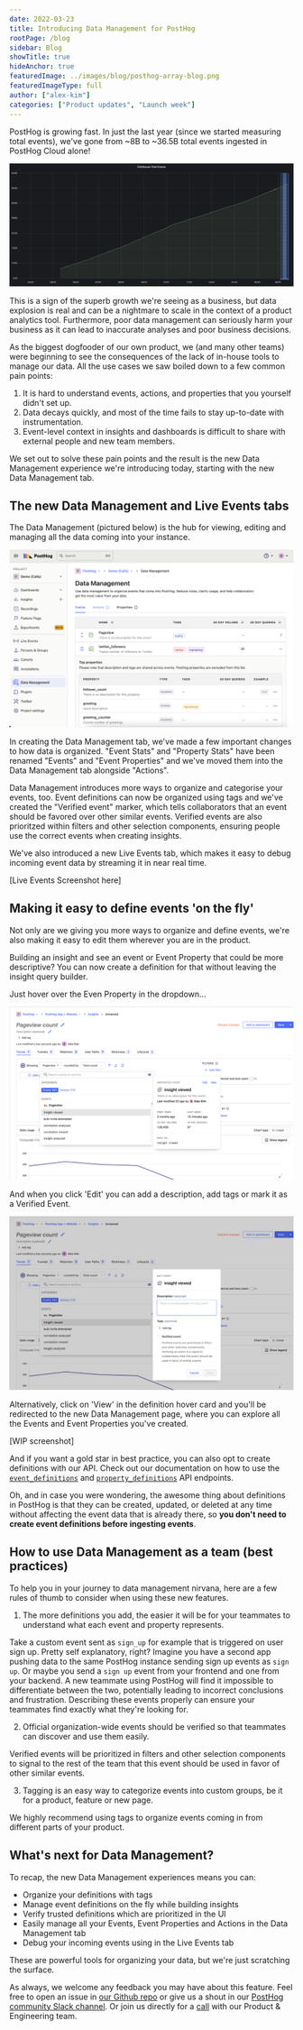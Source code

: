 ```yaml
---
date: 2022-03-23
title: Introducing Data Management for PostHog
rootPage: /blog
sidebar: Blog
showTitle: true
hideAnchor: true
featuredImage: ../images/blog/posthog-array-blog.png
featuredImageType: full
author: ["alex-kim"]
categories: ["Product updates", "Launch week"]
---
```


PostHog is growing fast. In just the last year (since we started measuring total events), we've gone from ~8B to ~36.5B total events ingested in PostHog Cloud alone!

![PostHog - total events](../images/blog/data-management-feature/total_events.png)

This is a sign of the superb growth we're seeing as a business, but data explosion is real and can be a nightmare to scale in the context of a product analytics tool. Furthermore, poor data management can seriously harm your business as it can lead to inaccurate analyses and poor business decisions.

As the biggest dogfooder of our own product, we (and many other teams) were beginning to see the consequences of the lack of in-house tools to manage our data. All the use cases we saw boiled down to a few common pain points:

1. It is hard to understand events, actions, and properties that you yourself didn't set up.
2. Data decays quickly, and most of the time fails to stay up-to-date with instrumentation.
3. Event-level context in insights and dashboards is difficult to share with external people and new team members.

We set out to solve these pain points and the result is the new Data Management experience we're introducing today, starting with the new Data Management tab.

## The new Data Management and Live Events tabs

The Data Management (pictured below) is the hub for viewing, editing and managing all the data coming into your instance. 

![PostHog - data management tab](../images/blog/data-management-feature/data_management_tab.png)

In creating the Data Management tab, we've made a few important changes to how data is organized. "Event Stats" and "Property Stats" have been renamed "Events" and "Event Properties" and we've moved them into the Data Management tab alongside "Actions".

Data Management introduces more ways to organize and categorise your events, too. Event definitions can now be organized using tags and we've created the "Verified event" marker, which tells collaborators that an event should be favored over other similar events. Verified events are also prioritzed within filters and other selection components, ensuring people use the correct events when creating insights.

We've also introduced a new Live Events tab, which makes it easy to debug incoming event data by streaming it in near real time.

[Live Events Screenshot here]

## Making it easy to define events 'on the fly'

Not only are we giving you more ways to organize and define events, we're also making it easy to edit them wherever you are in the product.

Building an insight and see an event or Event Property that could be more descriptive? You can now create a definition for that without leaving the insight query builder.

Just hover over the Even Property in the dropdown...

![PostHog - read definition hover card](../images/blog/data-management-feature/read_definition_card.png)

And when you click 'Edit' you can add a description, add tags or mark it as a Verified Event.

![PostHog - write definition hover card](../images/blog/data-management-feature/write_definition_card.png)

Alternatively, click on 'View' in the definition hover card and you'll be redirected to the new Data Management page, where you can explore all the Events and Event Properties you've created.

[WIP screenshot]

And if you want a gold star in best practice, you can also opt to create definitions with our API. Check out our documentation on how to use the [`event_definitions`](/docs/api/event-definitions) and [`property_definitions`](/docs/api/property-definitions) API endpoints.

Oh, and in case you were wondering, the awesome thing about definitions in PostHog is that they can be created, updated, or deleted at any time without affecting the event data that is already there, so **you don't need to create event definitions before ingesting events**. 

## How to use Data Management as a team (best practices)

To help you in your journey to data management nirvana, here are a few rules of thumb to consider when using these new features.

1. The more definitions you add, the easier it will be for your teammates to understand what each event and property represents.

Take a custom event sent as `sign_up` for example that is triggered on user sign up. Pretty self explanatory, right? Imagine you have a second app pushing data to the same PostHog instance sending sign up events as `sign up`. Or maybe you send a `sign up` event from your frontend and one from your backend. A new teammate using PostHog will find it impossible to differentiate between the two, potentially leading to incorrect conclusions and frustration. Describing these events properly can ensure your teammates find exactly what they're looking for.

2. Official organization-wide events should be verified so that teammates can discover and use them easily. 

Verified events will be prioritized in filters and other selection components to signal to the rest of the team that this event should be used in favor of other similar events.

3. Tagging is an easy way to categorize events into custom groups, be it for a product, feature or new page. 

We highly recommend using tags to organize events coming in from different parts of your product. 

## What's next for Data Management?

To recap, the new Data Management experiences means you can:

- Organize your definitions with tags
- Manage event definitions on the fly while building insights
- Verify trusted definitions which are prioritized in the UI
- Easily manage all your Events, Event Properties and Actions in the Data Management tab
- Debug your incoming events using in the Live Events tab

These are powerful tools for organizing your data, but we're just scratching the surface. 

As always, we welcome any feedback you may have about this feature. Feel free to open an issue in [our Github repo](https://github.com/PostHog/posthog) or give us a shout in our [PostHog community Slack channel](/slack). Or join us directly for a [call](https://calendly.com/posthog-feedback) with our Product & Engineering team.